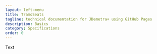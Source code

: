 ```yaml
---
layout: left-menu
title: TramoSeats
tagline: technical documentation for JDemetra+ using GitHub Pages
description: Basics
category: Specifications
order: 0
---
```


Text